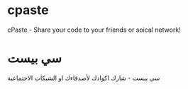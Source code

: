 # cpaste
cPaste - Share your code to your friends or soical network!
# سي بيست
سي بيست - شارك اكوادك لأصدقاءك او الشبكات الاجتماعية
